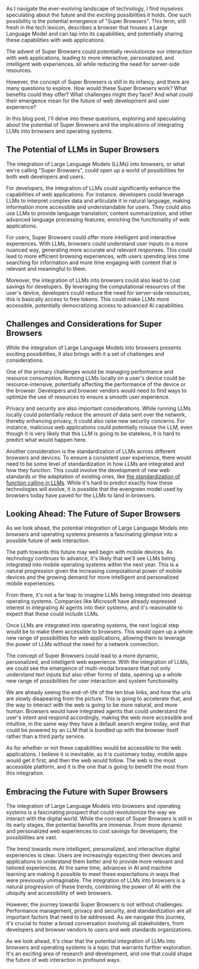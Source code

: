 As I navigate the ever-evolving landscape of technology, I find myselves speculating about the future and the exciting possibilities it holds. One such possibility is the potential emergence of "Super Browsers". This term, still fresh in the tech lexicon, describes a browser that houses a Large Language Model and can tap into its capabilities, and potentially sharing these capabilities with web applications.

The advent of Super Browsers could potentially revolutionize our interaction with web applications, leading to more interactive, personalized, and intelligent web experiences, all while reducing the need for server-side resources.

However, the concept of Super Browsers is still in its infancy, and there are many questions to explore. How would these Super Browsers work? What benefits could they offer? What challenges might they face? And what could their emergence mean for the future of web development and user experience?

In this blog post, I'll delve into these questions, exploring and speculating about the potential of Super Browsers and the implications of integrating LLMs into browsers and operating systems.

## The Potential of LLMs in Super Browsers

The integration of Large Language Models (LLMs) into browsers, or what we're calling "Super Browsers", could open up a world of possibilities for both web developers and users.

For developers, the integration of LLMs could significantly enhance the capabilities of web applications. For instance, developers could leverage LLMs to interpret complex data and articulate it in natural language, making information more accessible and understandable for users. They could also use LLMs to provide language translation, content summarization, and other advanced language processing features, enriching the functionality of web applications.

For users, Super Browsers could offer more intelligent and interactive experiences. With LLMs, browsers could understand user inputs in a more nuanced way, generating more accurate and relevant responses. This could lead to more efficient browsing experiences, with users spending less time searching for information and more time engaging with content that is relevant and meaningful to them.

Moreover, the integration of LLMs into browsers could also lead to cost savings for developers. By leveraging the computational resources of the user's device, developers could reduce the need for server-side resources, this is basically access to free tokens. This could make LLMs more accessible, potentially democratizing access to advanced AI capabilities.

## Challenges and Considerations for Super Browsers

While the integration of Large Language Models into browsers presents exciting possibilities, it also brings with it a set of challenges and considerations.

One of the primary challenges would be managing performance and resource consumption. Running LLMs locally on a user's device could be resource-intensive, potentially affecting the performance of the device or the browser. Developers and browser vendors would need to find ways to optimize the use of resources to ensure a smooth user experience.

Privacy and security are also important considerations. While running LLMs locally could potentially reduce the amount of data sent over the network, thereby enhancing privacy, it could also raise new security concerns. For instance, malicious web applications could potentially misuse the LLM, even though it is very likely that this LLM is going to be stateless, it is hard to predict what would happen here.

Another consideration is the standardization of LLMs across different browsers and devices. To ensure a consistent user experience, there would need to be some level of standardization in how LLMs are integrated and how they function. This could involve the development of new web standards or the adaptation of existing ones, like [the standardization of function calling in LLMs](https://caridy.github.io/blog/2023/06/standardizing-function-calling-in-llms/). While it's hard to predict exactly how these technologies will evolve, it is possible that the evengreen model used by browsers today have paved for the LLMs to land in browsers.

## Looking Ahead: The Future of Super Browsers

As we look ahead, the potential integration of Large Language Models into browsers and operating systems presents a fascinating glimpse into a possible future of web interaction.

The path towards this future may well begin with mobile devices. As technology continues to advance, it's likely that we'll see LLMs being integrated into mobile operating systems within the next year. This is a natural progression given the increasing computational power of mobile devices and the growing demand for more intelligent and personalized mobile experiences.

From there, it's not a far leap to imagine LLMs being integrated into desktop operating systems. Companies like Microsoft have already expressed interest in integrating AI agents into their systems, and it's reasonable to expect that these could include LLMs.

Once LLMs are integrated into operating systems, the next logical step would be to make them accessible to browsers. This would open up a whole new range of possibilities for web applications, allowing them to leverage the power of LLMs without the need for a network connection.

The concept of Super Browsers could lead to a more dynamic, personalized, and intelligent web experience. With the integration of LLMs, we could see the emergence of multi-modal browsers that not only understand text inputs but also other forms of data, opening up a whole new range of possibilities for user interaction and system functionality.

We are already seeing the end-of-life of the ten blue links, and how the urls are slowly disapearing from the picture. This is going to accelerate that, and the way to interact with the web is going to be more natural, and more human. Browsers would have integrated agents that could understand the user's intent and respond accordingly, making the web more accessible and intuitive, in the same way they have a default search engine today, and that could be powered by an LLM that is bundled up with the browser itself rather than a third party service.

As for whether or not these capabilities would be accessible to the web applications. I believe it is inevitable, as it is customary today, mobile apps would get it first, and then the web would follow. The web is the most accessible platform, and it is the one that is going to benefit the most from this integration.

## Embracing the Future with Super Browsers

The integration of Large Language Models into browsers and operating systems is a fascinating prospect that could revolutionize the way we interact with the digital world. While the concept of Super Browsers is still in its early stages, the potential benefits are immense. From more dynamic and personalized web experiences to cost savings for developers, the possibilities are vast.

The trend towards more intelligent, personalized, and interactive digital experiences is clear. Users are increasingly expecting their devices and applications to understand them better and to provide more relevant and tailored experiences. At the same time, advances in AI and machine learning are making it possible to meet these expectations in ways that were previously unimaginable. The integration of LLMs into browsers is a natural progression of these trends, combining the power of AI with the ubiquity and accessibility of web browsers.

However, the journey towards Super Browsers is not without challenges. Performance management, privacy and security, and standardization are all important factors that need to be addressed. As we navigate this journey, it's crucial to foster a broad conversation involving all stakeholders, from developers and browser vendors to users and web standards organizations.

As we look ahead, it's clear that the potential integration of LLMs into browsers and operating systems is a topic that warrants further exploration. It's an exciting area of research and development, and one that could shape the future of web interaction in profound ways.